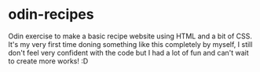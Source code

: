 # odin-recipes
Odin exercise to make a basic recipe website using HTML and a bit of CSS.
It's my very first time doning something like this completely by myself, I still don't feel very confident with the code but I had a lot of fun and can't wait to create more works! :D